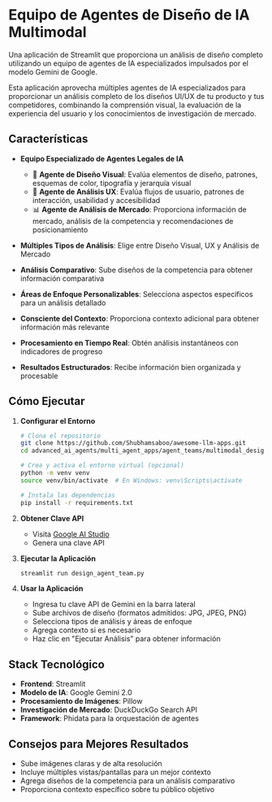 # Equipo de Agentes de Diseño de IA Multimodal

Una aplicación de Streamlit que proporciona un análisis de diseño completo utilizando un equipo de agentes de IA especializados impulsados por el modelo Gemini de Google.

Esta aplicación aprovecha múltiples agentes de IA especializados para proporcionar un análisis completo de los diseños UI/UX de tu producto y tus competidores, combinando la comprensión visual, la evaluación de la experiencia del usuario y los conocimientos de investigación de mercado.

## Características

- **Equipo Especializado de Agentes Legales de IA**

   - 🎨 **Agente de Diseño Visual**: Evalúa elementos de diseño, patrones, esquemas de color, tipografía y jerarquía visual
   - 🔄 **Agente de Análisis UX**: Evalúa flujos de usuario, patrones de interacción, usabilidad y accesibilidad
   - 📊 **Agente de Análisis de Mercado**: Proporciona información de mercado, análisis de la competencia y recomendaciones de posicionamiento
   
- **Múltiples Tipos de Análisis**: Elige entre Diseño Visual, UX y Análisis de Mercado
- **Análisis Comparativo**: Sube diseños de la competencia para obtener información comparativa
- **Áreas de Enfoque Personalizables**: Selecciona aspectos específicos para un análisis detallado
- **Consciente del Contexto**: Proporciona contexto adicional para obtener información más relevante
- **Procesamiento en Tiempo Real**: Obtén análisis instantáneos con indicadores de progreso
- **Resultados Estructurados**: Recibe información bien organizada y procesable

## Cómo Ejecutar

1. **Configurar el Entorno**
   ```bash
   # Clona el repositorio
   git clone https://github.com/Shubhamsaboo/awesome-llm-apps.git
   cd advanced_ai_agents/multi_agent_apps/agent_teams/multimodal_design_agent_team

   # Crea y activa el entorno virtual (opcional)
   python -m venv venv
   source venv/bin/activate  # En Windows: venv\Scripts\activate

   # Instala las dependencias
   pip install -r requirements.txt
   ```

2. **Obtener Clave API**
   - Visita [Google AI Studio](https://aistudio.google.com/apikey)
   - Genera una clave API

3. **Ejecutar la Aplicación**
   ```bash
   streamlit run design_agent_team.py
   ```

4. **Usar la Aplicación**
   - Ingresa tu clave API de Gemini en la barra lateral
   - Sube archivos de diseño (formatos admitidos: JPG, JPEG, PNG)
   - Selecciona tipos de análisis y áreas de enfoque
   - Agrega contexto si es necesario
   - Haz clic en "Ejecutar Análisis" para obtener información


## Stack Tecnológico

- **Frontend**: Streamlit
- **Modelo de IA**: Google Gemini 2.0
- **Procesamiento de Imágenes**: Pillow
- **Investigación de Mercado**: DuckDuckGo Search API
- **Framework**: Phidata para la orquestación de agentes

## Consejos para Mejores Resultados

- Sube imágenes claras y de alta resolución
- Incluye múltiples vistas/pantallas para un mejor contexto
- Agrega diseños de la competencia para un análisis comparativo
- Proporciona contexto específico sobre tu público objetivo


